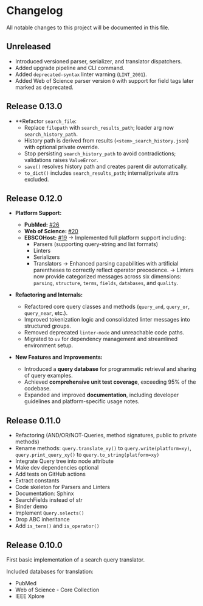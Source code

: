 
# Changelog
All notable changes to this project will be documented in this file.

## Unreleased

- Introduced versioned parser, serializer, and translator dispatchers.
- Added upgrade pipeline and CLI command.
- Added `deprecated-syntax` linter warning (`LINT_2001`).
- Added Web of Science parser version `0` with support for field tags later
  marked as deprecated.

## Release 0.13.0

- **Refactor `search_file`:
  - Replace `filepath` with `search_results_path`; loader arg now `search_history_path`.
  - History path is derived from results (`<stem>_search_history.json`) with optional private override.
  - Stop persisting `search_history_path` to avoid contradictions; validations raises `ValueError`.
  - `save()` resolves history path and creates parent dir automatically.
  - `to_dict()` includes `search_results_path`; internal/private attrs excluded.

## Release 0.12.0

- **Platform Support:**
  - **PubMed:** [#26](https://github.com/CoLRev-Environment/search-query/pull/26)
  - **Web of Science:** [#20](https://github.com/CoLRev-Environment/search-query/pull/20)
  - **EBSCOHost:** [#19](https://github.com/CoLRev-Environment/search-query/pull/19)
    → Implemented full platform support including:
    - Parsers (supporting query-string and list formats)
    - Linters
    - Serializers
    - Translators
    → Enhanced parsing capabilities with artificial parentheses to correctly reflect operator precedence.
    → Linters now provide categorized messages across six dimensions: `parsing`, `structure`, `terms`, `fields`, `databases`, and `quality`.

- **Refactoring and Internals:**
  - Refactored core query classes and methods (`query_and`, `query_or`, `query_near`, etc.).
  - Improved tokenization logic and consolidated linter messages into structured groups.
  - Removed deprecated `linter-mode` and unreachable code paths.
  - Migrated to `uv` for dependency management and streamlined environment setup.

- **New Features and Improvements:**
  - Introduced a **query database** for programmatic retrieval and sharing of query examples.
  - Achieved **comprehensive unit test coverage**, exceeding 95% of the codebase.
  - Expanded and improved **documentation**, including developer guidelines and platform-specific usage notes.

## Release 0.11.0

- Refactoring (AND/OR/NOT-Queries, method signatures, public to private methods)
- Rename methods: `query.translate_xy()` to `query.write(platform=xy)`, `query.print_query_xy()` to `query.to_string(platform=xy)`
- Integrate Query tree into node attribute
- Make dev dependencies optional
- Add tests on GitHub actions
- Extract constants
- Code skeleton for Parsers and Linters
- Documentation: Sphinx
- SearchFields instead of str
- Binder demo
- Implement `Query.selects()`
- Drop ABC inheritance
- Add `is_term()` and `is_operator()`

## Release 0.10.0

First basic implementation of a search query translator.

Included databases for translation:
- PubMed
- Web of Science - Core Collection
- IEEE Xplore

